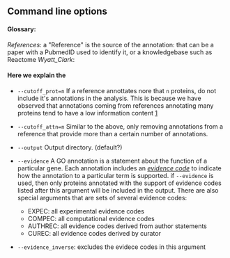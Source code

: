 ## Command line options

#### Glossary:

_References_: a "Reference" is the source of the annotation: that can be a paper with a PubmedID used to identify it, or a knowledgebase such as Reactome
_Wyatt_Clark_: 

#### Here we explain the 

+ `--cutoff_prot=n`
If a reference annottates nore that `n` proteins, do not include it's annotations in the analysis. This is because we have observed that annotations coming from references annotating many proteins tend to have a low information content [1](https://journals.plos.org/ploscompbiol/article/authors?id=10.1371/journal.pcbi.1003063)

+ `--cutoff_attn=n`
Similar to the above, only removing annotations from a reference that provide more than a certain number of annotations.

+ `--output`
Output directory. (default?)

+ `--evidence`
A GO annotation is a statement about the function of a particular gene. Each annotation includes an [_evidence code_](http://geneontology.org/docs/guide-go-evidence-codes/) to indicate how the annotation to a particular term is supported. if `--evidence` is used, then only proteins annotated with the support of evidence codes listed after this argument will be included in the output. There are also special arguments that are sets of several evidence codes:

    + EXPEC: all experimental evidence codes
    + COMPEC: all computational evidence codes
    + AUTHREC: all evidence codes derived from author statements
    + CUREC: all evidence codes derived by curator

+ `--evidence_inverse`: excludes the evidece codes in this argument



